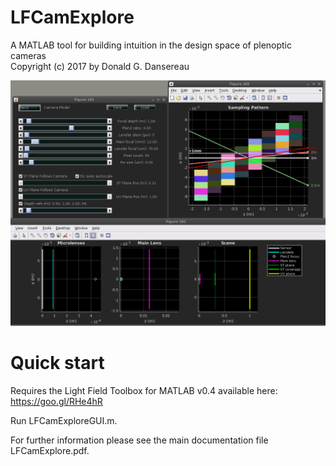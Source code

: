 # LFCamExplore
A MATLAB tool for building intuition in the design space of plenoptic cameras<br>
Copyright (c) 2017 by Donald G. Dansereau

![thumb](Thumbs/GUI_v0.1.0.png)

# Quick start
Requires the Light Field Toolbox for MATLAB v0.4 available here: https://goo.gl/RHe4hR

Run LFCamExploreGUI.m.

For further information please see the main documentation file LFCamExplore.pdf.
 
